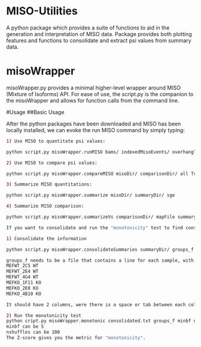 # MISO-Utilities
A python package which provides a suite of functions to aid in the generation and interpretation of MISO data. Package provides both plotting features and functions to consolidate and extract psi values from summary data.

# misoWrapper
misoWrapper.py provides a minimal higher-level wrapper around MISO (Mixture of Isoforms) API. For ease of use, the script.py is the companion to the misoWrapper and allows for function calls from the command line. 

#Usage
##Basic Usage

After the python packages have been downloaded and MISO has been locally installed, we can evoke the run MISO command by simply typing:

```bash
1) Use MISO to quantitate psi values: 

python script.py misoWrapper.runMISO bams/ indexedMisoEvents/ overhanglen False outDir misoSettings.txt all numProcessors sge/torque

2) Use MISO to compare psi values: 

python script.py misoWrapper.compareMISO misoDir/ comparisonDir/ all True

3) Summarize MISO quantitations: 

python script.py misoWrapper.summarize misoDir/ summaryDir/ sge

4) Summarize MISO comparison: 

python script.py misoWrapper.summarizeVs comparisonDir/ mapFile summaryDir/

If you want to consolidate and run the "monotonicity" test to find consistently changing events across replicates, or use a time course, do this:

1) Consolidate the information

python script.py misoWrapper.consolidateSummaries summaryDir/ groups_f consolidated.txt 

groups_f needs to be a file that contains a line for each sample, with the group that each sample should be in. For example:
MEFWT_2C5 WT
MEFWT_2E4 WT
MEFWT_4G4 WT
MEFKO_1F11 KO
MEFKO_2E8 KO
MEFKO_4B10 KO

It should have 2 columns, were there is a space or tab between each column.

2) Run the monotonicity test
python cript.py misoWrapper.monotonic consolidated.txt groups_f minbf nshuffles monotonic.txt 
minbf can be 5
nshuffles can be 100
The Z-score gives you the metric for "monotonicity".

````


